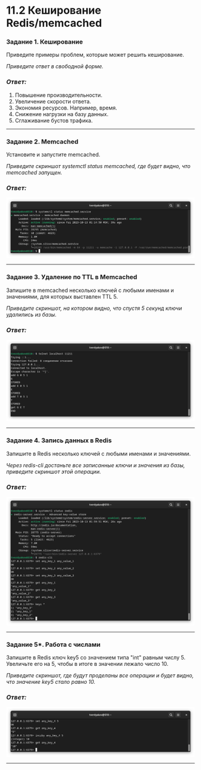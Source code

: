 # 11.2 Кеширование Redis/memcached

### Задание 1. Кеширование 

Приведите примеры проблем, которые может решить кеширование. 

*Приведите ответ в свободной форме.*
### *Ответ:*
1. Повышение производительности.
2. Увеличение скорости ответа.
3. Экономия ресурсов. Например, время.
4. Снижение нагрузки на базу данных.
5. Сглаживание бустов трафика.

---

### Задание 2. Memcached

Установите и запустите memcached.

*Приведите скриншот systemctl status memcached, где будет видно, что memcached запущен.*
### *Ответ:*
![png](https://github.com/tverdyakov/portfolio-tverdyakov/blob/main/Experience%2C%20skills%20and%20abilities/Netology/11.%20Системы%20хранения%20и%20передачи%20данных/02.%20Кеширование%20Redis%5Cmemcached/screenshots/Задание%202.png)

---

### Задание 3. Удаление по TTL в Memcached

Запишите в memcached несколько ключей с любыми именами и значениями, для которых выставлен TTL 5. 

*Приведите скриншот, на котором видно, что спустя 5 секунд ключи удалились из базы.*
### *Ответ:*
![png](https://github.com/tverdyakov/portfolio-tverdyakov/blob/main/Experience%2C%20skills%20and%20abilities/Netology/11.%20Системы%20хранения%20и%20передачи%20данных/02.%20Кеширование%20Redis%5Cmemcached/screenshots/Задание%203.png)

---

### Задание 4. Запись данных в Redis

Запишите в Redis несколько ключей с любыми именами и значениями. 

*Через redis-cli достаньте все записанные ключи и значения из базы, приведите скриншот этой операции.*
### *Ответ:*
![png](https://github.com/tverdyakov/portfolio-tverdyakov/blob/main/Experience%2C%20skills%20and%20abilities/Netology/11.%20Системы%20хранения%20и%20передачи%20данных/02.%20Кеширование%20Redis%5Cmemcached/screenshots/Задание%204.png)

---

### Задание 5*. Работа с числами 

Запишите в Redis ключ key5 со значением типа "int" равным числу 5. Увеличьте его на 5, чтобы в итоге в значении лежало число 10.  

*Приведите скриншот, где будут проделаны все операции и будет видно, что значение key5 стало равно 10.*
### *Ответ:*
![png](https://github.com/tverdyakov/portfolio-tverdyakov/blob/main/Experience%2C%20skills%20and%20abilities/Netology/11.%20Системы%20хранения%20и%20передачи%20данных/02.%20Кеширование%20Redis%5Cmemcached/screenshots/Задание%205.png)

---
